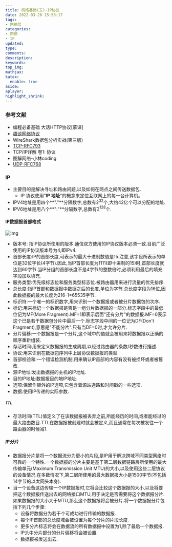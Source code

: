 ```yaml
---
title: 网络基础(五)-IP协议
date: 2022-03-26 15:58:17
tags:
- 网络层
categories:
- 网络
- IP
updated:
type:
comments:
description:
keywords:
top_img:
mathjax:
katex:
  enable: true
aside:
aplayer:
highlight_shrink:
---
```


### 参考文献

* 编程必备基础 大话HTTP协议[慕课]
* [趣谈网络协议](https://time.geekbang.org/column/intro/85)
* WireShark数据包分析实战(第三版)
* [TCP-RFC793](https://www.ietf.org/rfc/rfc793.txt)
* TCP/IP详解 卷1: 协议
* 图解网络-小林coding
* [UDP-RFC768](https://www.ietf.org/rfc/rfc0768)

### IP

* 主要目的是解决寻址和路由问题,以及如何在两点之间传送数据包.
  * IP 协议使用“**IP 地址**”的概念来定位互联网上的每一台计算机。
* IPV4地址是用四个**"."**分隔数字,总数有$2^{32}$个,大约42亿个可以分配的地址.
* IPV6地址是用八个**":"**分隔数字,总数有$2^{128}$个.

#### IP数据报首部格式

![img](https://www.holelin.cn/img/cs-base/http/IP%E6%95%B0%E6%8D%AE%E6%8A%A5%E9%A6%96%E9%83%A8%E6%A0%BC%E5%BC%8F.jpg)

* 版本号: 指IP协议所使用的版本.通信双方使用的IP协议版本必须一致.目前广泛使用的IP协议版本号为4,即IPv4.
* 首部长度:IP的首部长度,可表示的最大十进制数值是15.注意,该字段所表示的单位是32位字长(4字节).因此,当IP首部长度为1111(即十进制的15)时,首部长度就达到60字节.当IP分组的首部长度不是4字节的整数倍时,必须利用最后的填充字段加以填充.
* 服务类型:优先级标志位和服务类型标志位.被路由器用来进行流量的优先排序.
* 总长度:指IP首部和数据报中数据之后的长度,单位为字节.总长度字段为16位,因此数据报的最大长度为216-1=65535字节.
* 标识符:一个唯一的标识数字,用来识别一个数据报或者被分片数据包的次序.
* 标记:用来标记一个数据报是否是一组分片数据报的一部分.标志字段中的最低位记为MF(More Fragment).MF=1即表示后面"还有分片"的数据报.MF=0表示这个已是若干数据包分片中最后一个.标志字段中间的一位记为DF(Don't Fragment),意思是"不能分片".只有当DF=0时,才允许分片.
* 分片偏移:一个数据报是一个分片,这个域中的值就会被用来将数据报以正确的顺序重新组装.
* 存活时间:用来定义数据报的生成周期,以经过路由器的条数/秒数进行描述.
* 协议:用来识别在数据包序列中上层协议数据报的类型.
* 首部校验和:一个错误检测机制,用来确认IP首部的内容有没有被损坏或者被篡改.
* 源IP地址:发出数据报的主机的IP地址.
* 目的IP地址:数据报目的地IP地址.
* 选项:保留作额外的IP选项,它包含着源站选路和时间戳的一些选项.
* 数据:使用IP传递的实际参数.

##### `TTL`

* 存活时间(TTL)值定义了在该数据报被丢弃之前,所能经历的时间,或者能经过的最大路由数目.TTL在数据报被创建时就会被定义,而且通常在每次被发往一个路由器的时候减1.

##### IP分片

* 数据报分片是将一个数据流分为更小的片段,是IP用于解决跨域不同类型网络时可靠的一个特性.一个数据报的分片主要是基于第二层数据链路层所使用的最大传输单元(Maximum Transmission Unit MTU)的大小,以及使用这些二层协议的设备情况.在多数情况下,第二层所使用的最大数据报大小是1500字节(不包括14字节的以太网头本身).
* 当一个设备这边传输一个IP数据报时,它将会比较这个数据报的大小,以及将要把这个数据报传送出去的网络接口MTU,用于决定是否需要将这个数据报分片.如果数据报的大小大于MTU,那么这个数据报将会被分片.将一个数据报分片包括下列几个步骤:
  * 设备将数据分为若干个可成功进行传输的数据报.
  * 每个IP首部的总长度域会被设置为每个分片的片段长度.
  * 更多分片标志将会在数据流的所有数据报中设置为1,除了最后一个数据报.
  * IP头中分片部分的分片偏移将会被设置.
  * 数据报被发送出去.

